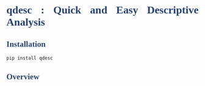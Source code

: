 # <font face = 'Impact' color = '#274472' >  qdesc : Quick and Easy Descriptive Analysis </font>

## <font face = 'Calibri' color = '#274472' >  Installation </font>
```sh
pip install qdesc
```

## <font face = 'Calibri' color = '#274472' >  Overview </font>
<style>body {text-align: justify}Qdesc is a package for quick and easy descriptive analysis. It is a powerful Python package designed for quick and easy descriptive analysis of quantitative data. It provides essential statistics like mean and standard deviation for normal distribution and median and raw median absolute deviation for skewed data. With built-in functions for frequency distributions, users can effortlessly analyze categorical variables and export results to a spreadsheet. The package also includes a normality check dashboard, featuring Anderson-Darling statistics and visualizations like histograms and Q-Q plots. Whether you're handling structured datasets or exploring statistical trends, qdesc streamlines the process with efficiency and clarity.</style>

  
